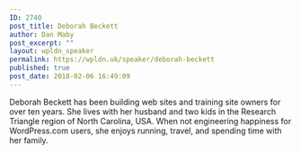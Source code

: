 ```yaml
---
ID: 2740
post_title: Deborah Beckett
author: Dan Maby
post_excerpt: ""
layout: wpldn_speaker
permalink: https://wpldn.uk/speaker/deborah-beckett
published: true
post_date: 2018-02-06 16:49:09
---
```

Deborah Beckett has been building web sites and training site owners for over ten years. She lives with her husband and two kids in the Research Triangle region of North Carolina, USA. When not engineering happiness for WordPress.com users, she enjoys running, travel, and spending time with her family.